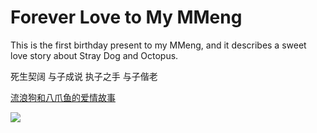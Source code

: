 # Forever Love to My MMeng
 This is the first birthday present to my MMeng, and it describes a sweet love story about Stray Dog and Octopus.

死生契阔  与子成说
执子之手  与子偕老

[流浪狗和八爪鱼的爱情故事](https://rujiewu.github.io/toMMeng/iloveu.html) 

<img src="img/1.png" />